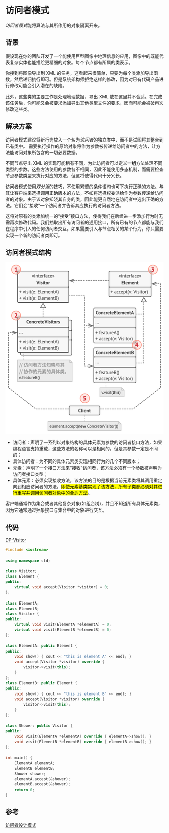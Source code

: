 # 访问者模式

*访问者模式*能将算法与其所作用的对象隔离开来。

## 背景

假设现在你的团队开发了一个能使用巨型图像中地理信息的应用，图像中的既能代表复杂实体也能描绘更精细的对象。每个节点都有所属的类表示。

你接到将图像导出到 XML 的任务，这看起来很简单，只要为每个类添加导出函数，然后递归执行即可。但是系统架构师拒绝这样的修改，因为对已有代码产品进行修改可能会引入潜在的缺陷。

此外，这些类的主要工作是处理地理数据，导出 XML 放在这里并不合适。在完成该任务后，你可能又会被要求添加导出其他类型文件的要求，因而可能会被破再次修改这些类。

## 解决方案

访问者模式建议将新行为放入一个名为*访问者*的独立类中，而不是试图将其整合到已有类中。 需要执行操作的原始对象将作为参数被传递给访问者中的方法，让方法能访问对象所包含的一切必要数据。

不同节点导出 XML 的实现可能稍有不同，为此访问者可以定义**一组**方法处理不同类型的参数。这些方法使用的参数各不相同，因此不能使用多态机制，而需要检查节点参数类型来执行对应的方法，但这将使得代码十分冗长。

访问者模式使用*双分派*的技巧，不使用累赘的条件语句也可下执行正确的方法。与其让客户端来选择调用正确版本的方法，不如将选择权委派给作为参数传递给访问者的对象。由于该对象知晓其自身的类，因此能更自然地在访问者中选出正确的方法。它们会“接收”一个访问者并告诉其应执行的访问者方法。

这将对原有的类添加统一的“接受”接口方法，使得我们在后续进一步添加行为时无需再次修改代码。我们抽取出所有访问者的通用接口，所有已有的节点都能与我们在程序中引入的任何访问者交互。如果需要引入与节点相关的某个行为，你只需要实现一个新的访问者类即可。

## 访问者模式结构

![访问者设计模式的结构](../../assets/imgs/DP-Visitor-structure.png)

- 访问者：声明了一系列以对象结构的具体元素为参数的访问者接口方法，如果编程语言支持重载，这些方法的名称可以是相同的，但是其参数一定是不同的；
- 具体访问者：为不同的具体元素类实现相同行为的几个不同版本；
- 元素：声明了一个接口方法来“接收”访问者，该方法必须有一个参数被声明为访问者接口类型；
- 具体元素：必须实现接收方法，该方法的目的是根据当前元素类将其调用重定向到相应访问者的方法，<mark>即使元素基类实现了该方法，所有子类都必须对其进行重写并调用访问者对象中的合适方法</mark>。

客户端通常作为集合或者其他复杂对象(如组合树)，并且不知道所有具体元素类，因为它通常通过抽象接口与集合中的对象进行交互。

## 代码

[DP-Visitor](../../assets/codes/DP-Visitor.cpp)

```c++
#include <iostream>

using namespace std;

class Visitor;
class Element {
public:
    virtual void accept(Visitor *visitor) = 0;
};

class ElementA;
class ElementB;
class Visitor {
public:
    virtual void visit(ElementA *elementA) = 0;
    virtual void visit(ElementB *elementB) = 0;
};

class ElementA: public Element {
public:
    void show() { cout << "this is element A" << endl; }
    void accept(Visitor *visitor) override {
        visitor->visit(this);
    }
};
class ElementB: public Element {
public:
    void show() { cout << "this is element B" << endl; }
    void accept(Visitor *visitor) override {
        visitor->visit(this);
    }
};

class Shower: public Visitor {
public:
    void visit(ElementA *elementA) override { elementA->show(); }
    void visit(ElementB *elementB) override { elementB->show(); }
};

int main() {
    ElementA elementA;
    ElementB elementB;
    Shower shower;
    elementA.accept(&shower);
    elementB.accept(&shower);
    return 0;
}
```

## 参考

[访问者设计模式](https://refactoringguru.cn/design-patterns/visitor)